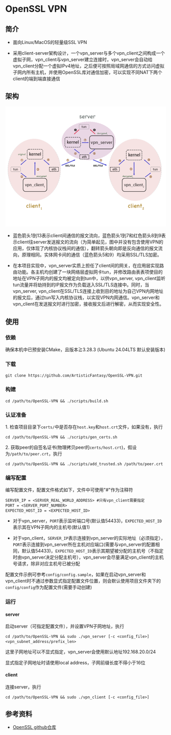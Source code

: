 # OpenSSL VPN

## 简介

- 面向Linux/MacOS的轻量级SSL VPN

- 采用client-server架构设计，一个vpn_server与多个vpn_client之间构成一个虚拟子网，vpn_client与vpn_server建立连接时，vpn_server会自动给vpn_client分配一个虚拟IPv4地址，之后便可按照局域网通信的方式访问虚拟子网内所有主机，并使用OpenSSL库对通信加密，可以实现不同NAT下两个client的端到端直接通信

## 架构

![OpenSSL VPN架构](images/openssl-vpn-architecture.png)

- 蓝色箭头1到13表示client间通信的报文流向，蓝色箭头1到7和红色箭头8到9表示client往server发送报文的流向（为简单起见，图中并没有包含使用VPN的应用，仅体现了内核协议栈间的通信），翻转箭头朝向即是反向通信的报文流向，原理相同。实体网卡间的通信（蓝色箭头5和9）均采用SSL/TLS加密。

- 在本项目实现中，vpn_server实质上担任了client间的网关，在应用层实现路由功能。各主机均创建了一块网络层虚拟网卡tun，并修改路由表表项使目的地址在VPN子网内的报文均被定向到tun中，以供vpn_server, vpn_client监听tun流量并将劫持到的IP报文作为负载送入SSL/TLS连接中。同时，当vpn_server, vpn_client在SSL/TLS连接上收到目的地址为自己VPN内网地址的报文后，通过tun写入内核协议栈，以实现VPN内网通信。vpn_server和vpn_client在发送报文时进行加密，接收报文后进行解密，从而实现安全性。

## 使用

### 依赖

确保本机中已预安装CMake，且版本≧3.28.3 (Ubuntu 24.04LTS 默认安装版本)

### 下载

```
git clone https://github.com/ArtisticFantasy/OpenSSL-VPN.git
```

### 构建

```
cd /path/to/OpenSSL-VPN && ./scripts/build.sh
```

### 认证准备

1.&nbsp;检查项目目录下```certs/```中是否存在```host.key```和```host.crt```文件，如果没有，执行

```
cd /path/to/OpenSSL-VPN && ./scripts/gen_certs.sh
```

2.&nbsp;获取peer的自签名证书(物理拷贝peer的```certs/host.crt```)，假设为```/path/to/peer.crt```，执行

```
cd /path/to/OpenSSL-VPN && ./scripts/add_trusted.sh /path/to/peer.crt
```

### 编写配置

编写配置文件，配置文件格式如下，文件中可使用"#"作为注释符

```
SERVER_IP = <SERVER_REAL_WORLD_ADDRESS> #只有vpn_client需要指定
PORT = <SERVER_PORT_NUMBER>
EXPECTED_HOST_ID = <EXPECTED_HOST_ID>
```

- 对于vpn_server，```PORT```表示监听端口号(默认值54433)，```EXPECTED_HOST_ID```表示其在VPN子网内的主机号(默认值1)

- 对于vpn_client，```SERVER_IP```表示连接到vpn_server的实际地址（必须指定），```PORT```表示连接到vpn_server所在主机对应端口(需要与vpn_server的配置相同，默认值54433)，```EXPECTED_HOST_ID```表示其期望被分配的主机号（不指定时由vpn_server决定分配主机号），vpn_server会尽量满足vpn_client的主机号请求，除非对应主机号已被分配

配置文件示例可参考```config/config.sample```，如果在启动vpn_server和vpn_client时不通过参数显式指定配置文件位置，则会默认使用项目文件夹下的```config/config```作为配置文件(需要手动创建)

### 运行

#### server

启动server（可指定配置文件），并设置VPN子网地址，执行

```
cd /path/to/OpenSSL-VPN && sudo ./vpn_server [-c <config_file>] <vpn_subnet_address/prefix_len>
```

这里子网地址可以不显式指定，vpn_server会使用默认地址192.168.20.0/24

显式指定子网地址时请使用local address，子网前缀长度不得小于16位

#### client

连接server，执行

```
cd /path/to/OpenSSL-VPN && sudo ./vpn_client [-c <config_file>]
```

## 参考资料

- [OpenSSL github仓库](https://github.com/openssl/openssl)
